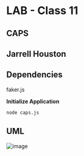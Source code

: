 # LAB - Class 11

## CAPS

## Jarrell Houston

## Dependencies

faker.js

**Initialize Application**

```node caps.js```


## UML

![image](https://user-images.githubusercontent.com/33704616/116482232-62965e00-a84a-11eb-8970-5f5fb784ff0e.png)



